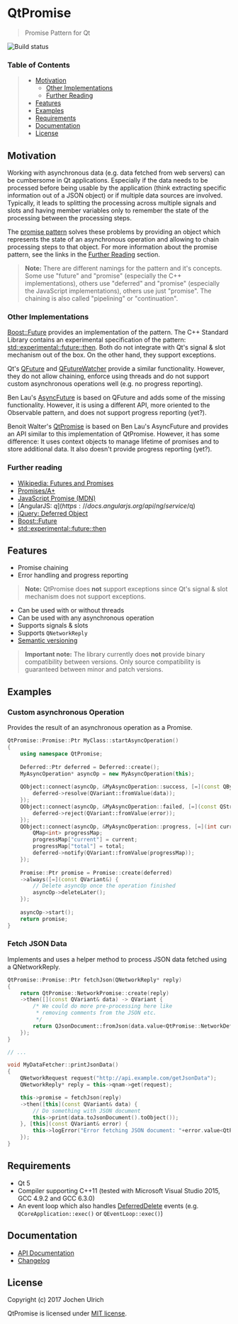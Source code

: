 # #

# QtPromise #

> Promise Pattern for Qt

![Build status](https://gitlab.com/julrich/QtPromise/badges/master/build.svg)

### Table of Contents ###
> - [Motivation](#motivation)
>   - [Other Implementations](#other-implementations)
>   - [Further Reading](#further-reading)
> - [Features](#features)
> - [Examples](#examples)
> - [Requirements](#requirements)
> - [Documentation](#documentation)
> - [License](#license)


<a name="motivation"></a>
## Motivation ##
Working with asynchronous data (e.g. data fetched from web servers) can be cumbersome in Qt applications. Especially if the data needs to be processed before being usable by the application (think extracting specific information out of a JSON object) or if multiple data sources are involved.
Typically, it leads to splitting the processing across multiple signals and slots and having member variables only to remember the state of the processing between the processing steps.

The [promise pattern](https://en.wikipedia.org/wiki/Futures_and_promises) solves these problems by providing an object which represents the state of an asynchronous operation and allowing to chain processing steps to that object.
For more information about the promise pattern, see the links in the [Further Reading](#further-reading) section.

> **Note:** There are different namings for the pattern and it's concepts.
> Some use "future" and "promise" (especially the C++ implementations), others use "deferred" and "promise" (especially the JavaScript implementations), others use just "promise".
> The chaining is also called "pipelining" or "continuation".

<a name="other-implementations"></a>
### Other Implementations ###
[Boost::Future](http://www.boost.org/doc/libs/1_63_0/doc/html/thread/synchronization.html#thread.synchronization.futures.then) provides an implementation of the pattern.
The C++ Standard Library contains an experimental specification of the pattern: [std::experimental::future::then](http://en.cppreference.com/w/cpp/experimental/future/then).
Both do not integrate with Qt's signal & slot mechanism out of the box. On the other hand, they support exceptions.

Qt's [QFuture](http://doc.qt.io/qt-5.6/qfuture.html) and [QFutureWatcher](http://doc.qt.io/qt-5.6/qfuturewatcher.html) provide a similar functionality.
However, they do not allow chaining, enforce using threads and do not support custom asynchronous operations well (e.g. no progress reporting).

Ben Lau's [AsyncFuture](https://github.com/benlau/asyncfuture) is based on QFuture and adds some of the missing functionality.
However, it is using a different API, more oriented to the Observable pattern, and does not support progress reporting (yet?).

Benoit Walter's [QtPromise](https://github.com/bwalter/qt-promise) is based on Ben Lau's AsyncFuture
and provides an API similar to this implementation of QtPromise. However, it has some difference:
It uses context objects to manage lifetime of promises and to store additional data. It also doesn't provide
progress reporting (yet?). 

<a name="further-reading"></a>
### Further reading ###

- [Wikipedia: Futures and Promises](https://en.wikipedia.org/wiki/Futures_and_promises)
- [Promises/A+](https://promisesaplus.com)
- [JavaScript Promise (MDN)](https://developer.mozilla.org/en-US/docs/Web/JavaScript/Reference/Global_Objects/Promise)
- [AngularJS: $q](https://docs.angularjs.org/api/ng/service/$q)
- [jQuery: Deferred Object](https://api.jquery.com/category/deferred-object)
- [Boost::Future](http://www.boost.org/doc/libs/1_63_0/doc/html/thread/synchronization.html#thread.synchronization.futures.then)
- [std::experimental::future::then](http://en.cppreference.com/w/cpp/experimental/future/then)


<a name="features"></a>
## Features ##
- Promise chaining
- Error handling and progress reporting
> **Note:** QtPromise does **not** support exceptions since Qt's signal & slot mechanism does not support exceptions.
- Can be used with or without threads
- Can be used with any asynchronous operation
- Supports signals & slots
- Supports `QNetworkReply`
- [Semantic versioning](http://semver.org/)
> **Important note:** The library currently does **not** provide binary compatibility between versions. Only source compatibility is guaranteed between minor and patch versions.


<a name="examples"></a>
## Examples ##

### Custom asynchronous Operation ###
Provides the result of an asynchronous operation as a Promise.
```cpp
QtPromise::Promise::Ptr MyClass::startAsyncOperation()
{
	using namespace QtPromise;
	
	Deferred::Ptr deferred = Deferred::create();
	MyAsyncOperation* asyncOp = new MyAsyncOperation(this);
	
	QObject::connect(asyncOp, &MyAsyncOperation::success, [=](const QByteArray& data) {
		deferred->resolve(QVariant::fromValue(data));
	});
	QObject::connect(asyncOp, &MyAsyncOperation::failed, [=](const QString& error) {
		deferred->reject(QVariant::fromValue(error));
	});
	QObject::connect(asyncOp, &MyAsyncOperation::progress, [=](int current, int total) {
		QMap<int> progressMap;
		progressMap["current"] = current;
		progressMap["total"] = total;
		deferred->notify(QVariant::fromValue(progressMap));
	});
	
	Promise::Ptr promise = Promise::create(deferred)
	->always([=](const QVariant&) {
		// Delete asyncOp once the operation finished
		asyncOp->deleteLater();
	});
	
	asyncOp->start();
	return promise;
}
```

### Fetch JSON Data ###
Implements and uses a helper method to process JSON data fetched using a QNetworkReply.
```cpp
QtPromise::Promise::Ptr fetchJson(QNetworkReply* reply)
{
	return QtPromise::NetworkPromise::create(reply)
	->then([](const QVariant& data) -> QVariant {
		/* We could do more pre-processing here like
		 * removing comments from the JSON etc.
		 */
		return QJsonDocument::fromJson(data.value<QtPromise::NetworkDeferred::ReplyData>().data);
	});
}

// ...

void MyDataFetcher::printJsonData()
{
	QNetworkRequest request("http://api.example.com/getJsonData");
	QNetworkReply* reply = this->qnam->get(request);

	this->promise = fetchJson(reply)
	->then([this](const QVariant& data) {
		// Do something with JSON document
		this->print(data.toJsonDocument().toObject());
	}, [this](const QVariant& error) {
		this->logError("Error fetching JSON document: "+error.value<QtPromise::NetworkDeferred::Error>().message);
	});
}
```


<a name="requirements"></a>
## Requirements ##
 - Qt 5
 - Compiler supporting C++11 (tested with Microsoft Visual Studio 2015, GCC 4.9.2 and GCC 6.3.0)
 - An event loop which also handles [DeferredDelete](http://doc.qt.io/qt-5/qevent.html#Type-enum) events
 (e.g. `QCoreApplication::exec()` or `QEventLoop::exec()`)


<a name="documentation"></a>
## Documentation ##
- [API Documentation](https://julrich.gitlab.io/QtPromise/docs/)
- [Changelog](CHANGELOG.md)


<a name="license"></a>
## License ##
Copyright (c) 2017 Jochen Ulrich

QtPromise is licensed under [MIT license](LICENSE).